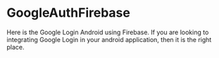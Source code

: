 # GoogleAuthFirebase
Here is the Google Login Android using Firebase. If you are looking to integrating Google Login in your android application, then it is the right place.
